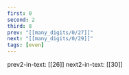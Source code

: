 ```yaml
---
first: 0
second: 2
third: 8
prev: "[[many_digits/0/27]]"
next: "[[many_digits/0/29]]"
tags: [even]
---
```

prev2-in-text: [[26]]
next2-in-text: [[30]]

